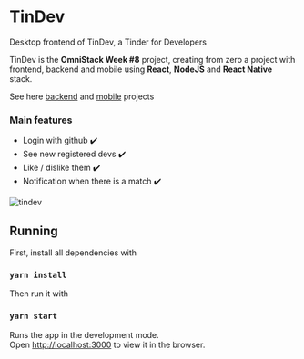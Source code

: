 # TinDev
Desktop frontend of TinDev, a Tinder for Developers

TinDev is the **OmniStack Week #8** project, creating from zero a project with frontend, backend and mobile using **React**,  **NodeJS** and **React Native** stack.

See here [backend](https://github.com/mathvalenza/tindev-api) and [mobile](https://github.com/mathvalenza/tindev-mobile) projects

### Main features

* Login with github :heavy_check_mark:
* See new registered devs :heavy_check_mark:
* Like / dislike them :heavy_check_mark:
* Notification when there is a match :heavy_check_mark:

![tindev](https://user-images.githubusercontent.com/34667046/77103177-c3712700-69f8-11ea-9bfd-ea00f1e0fe14.gif)


## Running

First, install all dependencies with

### `yarn install`

Then run it with

### `yarn start`

Runs the app in the development mode.<br />
Open [http://localhost:3000](http://localhost:3000) to view it in the browser.
